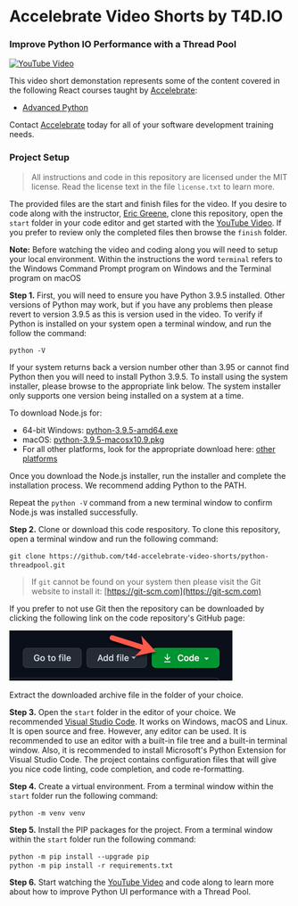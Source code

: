 # Accelebrate Video Shorts by T4D.IO

### Improve Python IO Performance with a Thread Pool

[![YouTube Video](#)](#)

This video short demonstation represents some of the content covered in the following React courses taught by [Accelebrate](https://www.accelebrate.com/):

- [Advanced Python](https://www.accelebrate.com/training/python-advanced)

Contact [Accelebrate](https://www.accelebrate.com/contact) today for all of your software development training needs. 

### Project Setup

> All instructions and code in this repository are licensed under the MIT license. Read the license text in the file `license.txt` to learn more.

The provided files are the start and finish files for the video. If you desire to code along with the instructor, [Eric Greene](http://www.t4d.io), clone this repository, open the `start` folder in your code editor and get started with the [YouTube Video](#). If you prefer to review only the completed files then browse the `finish` folder. 

**Note:** Before watching the video and coding along you will need to setup your local environment. Within the instructions the word `terminal` refers to the Windows Command Prompt program on Windows and the Terminal program on macOS

**Step 1.** First, you will need to ensure you have Python 3.9.5 installed. Other versions of Python may work, but if you have any problems then please revert to version 3.9.5 as this is version used in the video. To verify if Python is installed on your system open a terminal window, and run the follow the command:

```
python -V
```

If your system returns back a version number other than 3.95 or cannot find Python then you will need to install Python 3.9.5. To install using the system installer, please browse to the appropriate link below. The system installer only supports one version being installed on a system at a time.

To download Node.js for:

- 64-bit Windows: [python-3.9.5-amd64.exe](https://www.python.org/ftp/python/3.9.5/python-3.9.5-amd64.exe)
- macOS: [python-3.9.5-macosx10.9.pkg](https://www.python.org/ftp/python/3.9.5/python-3.9.5-macosx10.9.pkg)
- For all other platforms, look for the appropriate download here: [other platforms](https://www.python.org/downloads/release/python-395/)

Once you download the Node.js installer, run the installer and complete the installation process. We recommend adding Python to the PATH.

Repeat the `python -V` command from a new terminal window to confirm Node.js was installed successfully.

**Step 2.** Clone or download this code respository. To clone this repository, open a terminal window and run the following command:

```
git clone https://github.com/t4d-accelebrate-video-shorts/python-threadpool.git
```

> If `git` cannot be found on your system then please visit the Git website to install it: [https://git-scm.com](https://git-scm.com) 

If you prefer to not use Git then the repository can be downloaded by clicking the following link on the code repository's GitHub page:

![GitHub Download Archive Button](./images/git-download-button.png)

Extract the downloaded archive file in the folder of your choice.

**Step 3.** Open the `start` folder in the editor of your choice. We recommended [Visual Studio Code](http://code.visualstudio.com/). It works on Windows, macOS and Linux. It is open source and free. However, any editor can be used. It is recommended to use an editor with a built-in file tree and a built-in terminal window. Also, it is recommended to install Microsoft's Python Extension for Visual Studio Code. The project contains configuration files that will give you nice code linting, code completion, and code re-formatting.

**Step 4.** Create a virtual environment. From a terminal window within the `start` folder run the following command:

```
python -m venv venv
```

**Step 5.** Install the PIP packages for the project. From a terminal window within the `start` folder run the following command:

```
python -m pip install --upgrade pip
python -m pip install -r requirements.txt
```

**Step 6.** Start watching the [YouTube Video](#) and code along to learn more about how to improve Python UI performance with a Thread Pool.








